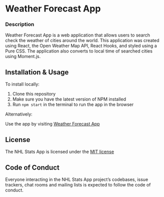 # Weather Forecast App

### Description

Weather Forecast App is a web application that allows users to search check the weather of cities around the world. This application was created using React, the Open Weather Map API, React Hooks, and styled using a Pure CSS. The application also converts to local time of searched cities using Moment.js.

## Installation & Usage

To install locally:

1. Clone this repository
2. Make sure you have the latest version of NPM installed
3. Run `npm start` in the terminal to run the app in the browser

Alternatively:

Use the app by visiting [Weather Forecast App](https://my-weather-forecast-app.netlify.app/)

## License

The NHL Stats App is licensed under the [MIT license](https://opensource.org/licenses/MIT)

## Code of Conduct

Everyone interacting in the NHL Stats App project’s codebases, issue trackers, chat rooms and mailing lists is expected to follow the code of conduct.